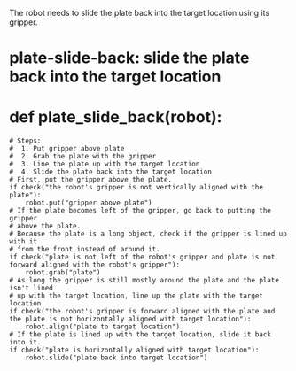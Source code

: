 

The robot needs to slide the plate back into the target location using its gripper.

# plate-slide-back: slide the plate back into the target location
# def plate_slide_back(robot):
    # Steps:
    #  1. Put gripper above plate
    #  2. Grab the plate with the gripper
    #  3. Line the plate up with the target location
    #  4. Slide the plate back into the target location
    # First, put the gripper above the plate.
    if check("the robot's gripper is not vertically aligned with the plate"):
        robot.put("gripper above plate")
    # If the plate becomes left of the gripper, go back to putting the gripper
    # above the plate.
    # Because the plate is a long object, check if the gripper is lined up with it
    # from the front instead of around it.
    if check("plate is not left of the robot's gripper and plate is not forward aligned with the robot's gripper"):
        robot.grab("plate")
    # As long the gripper is still mostly around the plate and the plate isn't lined
    # up with the target location, line up the plate with the target location.
    if check("the robot's gripper is forward aligned with the plate and the plate is not horizontally aligned with target location"):
        robot.align("plate to target location")
    # If the plate is lined up with the target location, slide it back into it.
    if check("plate is horizontally aligned with target location"):
        robot.slide("plate back into target location")